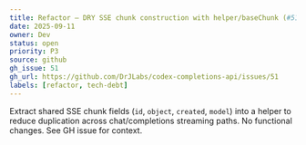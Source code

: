 ```yaml
---
title: Refactor — DRY SSE chunk construction with helper/baseChunk (#51)
date: 2025-09-11
owner: Dev
status: open
priority: P3
source: github
gh_issue: 51
gh_url: https://github.com/DrJLabs/codex-completions-api/issues/51
labels: [refactor, tech-debt]
---
```


Extract shared SSE chunk fields (`id`, `object`, `created`, `model`) into a helper to reduce duplication across chat/completions streaming paths. No functional changes. See GH issue for context.
